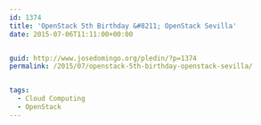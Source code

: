 ```yaml
---
id: 1374
title: 'OpenStack 5th Birthday &#8211; OpenStack Sevilla'
date: 2015-07-06T11:11:00+00:00


guid: http://www.josedomingo.org/pledin/?p=1374
permalink: /2015/07/openstack-5th-birthday-openstack-sevilla/


tags:
  - Cloud Computing
  - OpenStack
---
```

